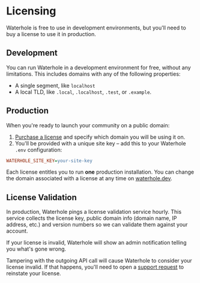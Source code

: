 # Licensing

Waterhole is free to use in development environments, but you'll need to buy a license to use it in production.

## Development

You can run Waterhole in a development environment for free, without any limitations. This includes domains with any of the following properties:

- A single segment, like `localhost`
- A local TLD, like `.local`, `.localhost`, `.test`, or `.example`.

## Production

When you're ready to launch your community on a public domain:

1. [Purchase a license](https://waterhole.dev/pricing) and specify which domain you will be using it on.
2. You'll be provided with a unique site key – add this to your Waterhole `.env` configuration:

```ini
WATERHOLE_SITE_KEY=your-site-key
```

Each license entitles you to run **one** production installation. You can change the domain associated with a license at any time on [waterhole.dev](https://waterhole.dev).

## License Validation

In production, Waterhole pings a license validation service hourly. This service collects the license key, public domain info (domain name, IP address, etc.) and version numbers so we can validate them against your account.

If your license is invalid, Waterhole will show an admin notification telling you what's gone wrong.

Tampering with the outgoing API call will cause Waterhole to consider your license invalid. If that happens, you'll need to open a [support request](https://waterhole.dev/support) to reinstate your license.
